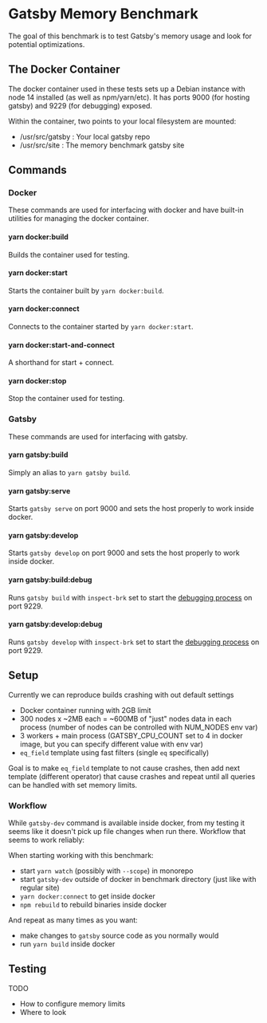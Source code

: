 # Gatsby Memory Benchmark

The goal of this benchmark is to test Gatsby's memory usage and look for potential optimizations.

## The Docker Container

The docker container used in these tests sets up a Debian instance with node 14 installed (as well as npm/yarn/etc).
It has ports 9000 (for hosting gatsby) and 9229 (for debugging) exposed.

Within the container, two points to your local filesystem are mounted:

- /usr/src/gatsby : Your local gatsby repo
- /usr/src/site : The memory benchmark gatsby site

## Commands

### Docker

These commands are used for interfacing with docker and have built-in utilities for managing the docker container.

#### yarn docker:build

Builds the container used for testing.

#### yarn docker:start

Starts the container built by `yarn docker:build`.

#### yarn docker:connect

Connects to the container started by `yarn docker:start`.

#### yarn docker:start-and-connect

A shorthand for start + connect.

#### yarn docker:stop

Stop the container used for testing.

### Gatsby

These commands are used for interfacing with gatsby.

#### yarn gatsby:build

Simply an alias to `yarn gatsby build`.

#### yarn gatsby:serve

Starts `gatsby serve` on port 9000 and sets the host properly to work inside docker.

#### yarn gatsby:develop

Starts `gatsby develop` on port 9000 and sets the host properly to work inside docker.

#### yarn gatsby:build:debug

Runs `gatsby build` with `inspect-brk` set to start the [debugging process](https://www.gatsbyjs.com/docs/debugging-the-build-process/) on port 9229.

#### yarn gatsby:develop:debug

Runs `gatsby develop` with `inspect-brk` set to start the [debugging process](https://www.gatsbyjs.com/docs/debugging-the-build-process/) on port 9229.

## Setup

Currently we can reproduce builds crashing with out default settings

- Docker container running with 2GB limit
- 300 nodes x ~2MB each = ~600MB of "just" nodes data in each process (number of nodes can be controlled with NUM_NODES env var)
- 3 workers + main process (GATSBY_CPU_COUNT set to 4 in docker image, but you can specify different value with env var)
- `eq_field` template using fast filters (single `eq` specifically)

Goal is to make `eq_field` template to not cause crashes, then add next template (different operator) that cause crashes and repeat until all queries can be handled with set memory limits.

### Workflow

While `gatsby-dev` command is available inside docker, from my testing it seems like it doesn't pick up file changes when run there. Workflow that seems to work reliably:

When starting working with this benchmark:

- start `yarn watch` (possibly with `--scope`) in monorepo
- start `gatsby-dev` outside of docker in benchmark directory (just like with regular site)
- `yarn docker:connect` to get inside docker
- `npm rebuild` to rebuild binaries inside docker

And repeat as many times as you want:

- make changes to `gatsby` source code as you normally would
- run `yarn build` inside docker

## Testing

TODO

- How to configure memory limits
- Where to look
